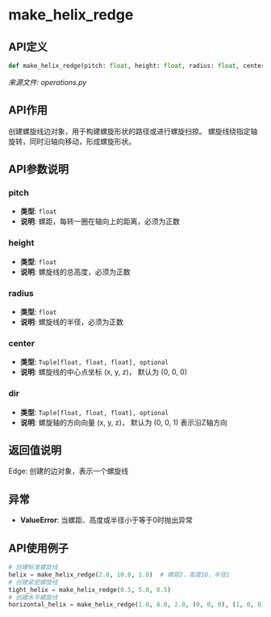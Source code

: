 # make_helix_redge

## API定义

```python
def make_helix_redge(pitch: float, height: float, radius: float, center: Tuple[float, float, float] = (0, 0, 0), dir: Tuple[float, float, float] = (0, 0, 1)) -> Edge
```

*来源文件: operations.py*

## API作用

创建螺旋线边对象，用于构建螺旋形状的路径或进行螺旋扫掠。
螺旋线绕指定轴旋转，同时沿轴向移动，形成螺旋形状。

## API参数说明

### pitch

- **类型**: `float`
- **说明**: 螺距，每转一圈在轴向上的距离，必须为正数

### height

- **类型**: `float`
- **说明**: 螺旋线的总高度，必须为正数

### radius

- **类型**: `float`
- **说明**: 螺旋线的半径，必须为正数

### center

- **类型**: `Tuple[float, float, float], optional`
- **说明**: 螺旋线的中心点坐标 (x, y, z)， 默认为 (0, 0, 0)

### dir

- **类型**: `Tuple[float, float, float], optional`
- **说明**: 螺旋轴的方向向量 (x, y, z)， 默认为 (0, 0, 1) 表示沿Z轴方向

## 返回值说明

Edge: 创建的边对象，表示一个螺旋线

## 异常

- **ValueError**: 当螺距、高度或半径小于等于0时抛出异常

## API使用例子

```python
# 创建标准螺旋线
helix = make_helix_redge(2.0, 10.0, 1.0)  # 螺距2，高度10，半径1
# 创建紧密螺旋线
tight_helix = make_helix_redge(0.5, 5.0, 0.5)
# 创建水平螺旋线
horizontal_helix = make_helix_redge(1.0, 8.0, 2.0, (0, 0, 0), (1, 0, 0))
```
